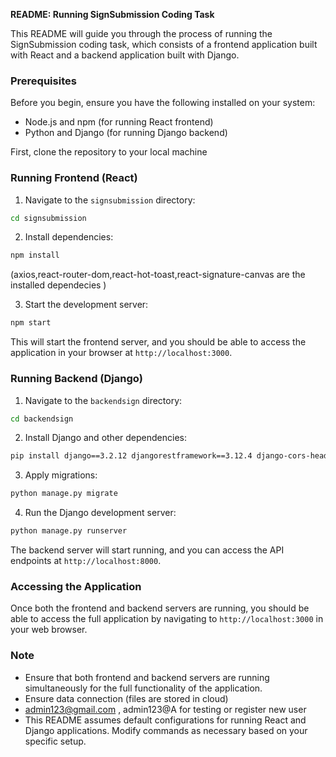 **README: Running SignSubmission Coding Task**

This README will guide you through the process of running the SignSubmission coding task, which consists of a frontend application built with React and a backend application built with Django.

### Prerequisites
Before you begin, ensure you have the following installed on your system:
- Node.js and npm (for running React frontend)
- Python and Django (for running Django backend)

First, clone the repository to your local machine
### Running Frontend (React)
1. Navigate to the `signsubmission` directory: 

```bash
cd signsubmission
```

2. Install dependencies:

```bash
npm install
```
(axios,react-router-dom,react-hot-toast,react-signature-canvas are the installed dependecies )


3. Start the development server:

```bash
npm start
```

This will start the frontend server, and you should be able to access the application in your browser at `http://localhost:3000`.

### Running Backend (Django)
1. Navigate to the `backendsign` directory:

```bash
cd backendsign
```


2. Install Django and other dependencies:

```bash
pip install django==3.2.12 djangorestframework==3.12.4 django-cors-headers==3.8.0

```

3. Apply migrations:

```bash
python manage.py migrate
```

4. Run the Django development server:

```bash
python manage.py runserver
```

The backend server will start running, and you can access the API endpoints at `http://localhost:8000`.

### Accessing the Application
Once both the frontend and backend servers are running, you should be able to access the full application by navigating to `http://localhost:3000` in your web browser.

### Note
- Ensure that both frontend and backend servers are running simultaneously for the full functionality of the application.
- Ensure data connection (files are stored in cloud)
- admin123@gmail.com , admin123@A  for testing or register new user
- This README assumes default configurations for running React and Django applications. Modify commands as necessary based on your specific setup.
